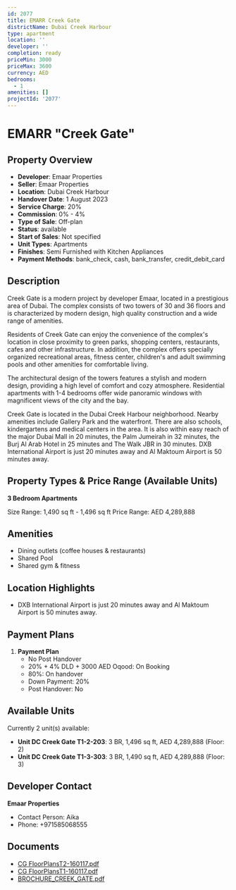 ```yaml
---
id: 2077
title: EMARR Creek Gate
districtName: Dubai Creek Harbour
type: apartment
location: ''
developer: ''
completion: ready
priceMin: 3000
priceMax: 3600
currency: AED
bedrooms:
  - 1
amenities: []
projectId: '2077'
---
```


# EMARR "Creek Gate"

## Property Overview
- **Developer**: Emaar Properties
- **Seller**: Emaar Properties
- **Location**: Dubai Creek Harbour
- **Handover Date**: 1 August 2023
- **Service Charge**: 20%
- **Commission**: 0% - 4%
- **Type of Sale**: Off-plan
- **Status**: available
- **Start of Sales**: Not specified
- **Unit Types**: Apartments
- **Finishes**: Semi Furnished with Kitchen Appliances
- **Payment Methods**: bank_check, cash, bank_transfer, credit_debit_card

## Description
Creek Gate is a modern project by developer Emaar, located in a prestigious area of Dubai. The complex consists of two towers of 30 and 36 floors and is characterized by modern design, high quality construction and a wide range of amenities.

 Residents of Creek Gate can enjoy the convenience of the complex's location in close proximity to green parks, shopping centers, restaurants, cafes and other infrastructure. In addition, the complex offers specially organized recreational areas, fitness center, children's and adult swimming pools and other amenities for comfortable living.

 The architectural design of the towers features a stylish and modern design, providing a high level of comfort and cozy atmosphere. Residential apartments with 1-4 bedrooms offer wide panoramic windows with magnificent views of the city and the bay.

 Creek Gate is located in the Dubai Creek Harbour neighborhood. Nearby amenities include Gallery Park and the waterfront. There are also schools, kindergartens and medical centers in the area. It is also within easy reach of the major Dubai Mall in 20 minutes, the Palm Jumeirah in 32 minutes, the Burj Al Arab Hotel in 25 minutes and The Walk JBR in 30 minutes. DXB International Airport is just 20 minutes away and Al Maktoum Airport is 50 minutes away.

## Property Types & Price Range (Available Units)
**3 Bedroom Apartments**

Size Range: 1,490 sq ft - 1,496 sq ft
Price Range: AED 4,289,888

## Amenities
- Dining outlets  (coffee houses & restaurants)
- Shared Pool
- Shared gym & fitness

## Location Highlights
- DXB International Airport is just 20 minutes away and Al Maktoum Airport is 50 minutes away.

## Payment Plans
1. **Payment Plan**
   - No Post Handover
   - 20% + 4% DLD + 3000 AED Oqood: On Booking
   - 80%: On handover
   - Down Payment: 20%
   - Post Handover: No

## Available Units
Currently 2 unit(s) available:
- **Unit DC Creek Gate T1-2-203**: 3 BR, 1,496 sq ft, AED 4,289,888 (Floor: 2)
- **Unit DC Creek Gate T1-3-303**: 3 BR, 1,490 sq ft, AED 4,289,888 (Floor: 3)

## Developer Contact
**Emaar Properties**
- Contact Person: Aika
- Phone: +971585068555

## Documents
- [CG FloorPlansT2-160117.pdf](https://cdn.geniemap.net/2023/09/26/qb7UGCwwlgOnMhp5uUws5cvoruo8OGFpd0iWZwN8.pdf)
- [CG FloorPlansT1-160117.pdf](https://cdn.geniemap.net/2023/09/26/BfdgGN060tRYdGKsVsVuzReMaNXISkkPGLU8ur2S.pdf)
- [BROCHURE_CREEK_GATE.pdf](https://cdn.geniemap.net/2024/05/30/hHAY38zJ4dPSFVWm7ny0DH4ZxgDX52xZ383emdx9.pdf)

